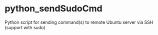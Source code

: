 # python_sendSudoCmd
Python script for sending command(s) to remote Ubuntu server via SSH (support with sudo)
